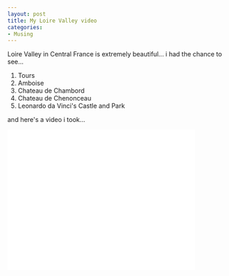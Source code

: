 ```yaml
---
layout: post
title: My Loire Valley video
categories:
- Musing
---
```



Loire Valley in Central France is extremely beautiful... i had the chance to see...

1. Tours
2. Amboise
3. Chateau de Chambord
4. Chateau de Chenonceau
5. Leonardo da Vinci's Castle and Park

and here's a video i took...

<iframe width="420" height="315" src="//www.youtube.com/embed/k83AbsOcrCQ" frameborder="0" allowfullscreen></iframe>
